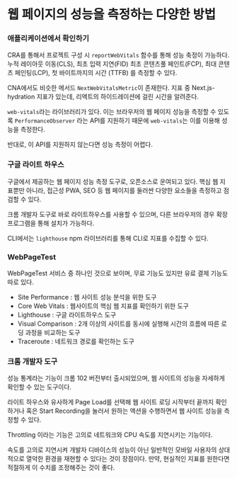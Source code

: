 # 웹 페이지의 성능을 측정하는 다양한 방법

### 애플리케이션에서 확인하기

CRA를 통해서 프로젝트 구성 시 `reportWebVitals` 함수를 통해 성능 축정이 가능하다.
누적 레이아웃 이동(CLS), 최초 입력 지연(FID) 최초 콘텐츠풀 페인트(FCP), 최대 콘텐츠 페인팅(LCP), 첫 바이트까지의 시간 (TTFB) 를 측정할 수 있다.

CNA에서도 비슷한 메서드 `NextWebVitalsMetric`이 존재한다.
지표 중 Next.js-hydration 지표가 있는데, 리액트의 하이드레이션에 걸린 시간을 알려준다.

`web-vitals`라는 라이브러리가 있다.
이는 브라우저의 웹 페이지 성능을 측정할 수 있도록 `PerformanceObserver` 라는 API를 지원하기 때문에 `web-vitals`는 이를 이용해 성능을 측정한다.

반대로, 이 API를 지원하지 않는다면 성능 측정이 어렵다.

### 구글 라이트 하우스

구글에서 제공하는 웹 페이지 성능 측정 도구로, 오픈소스로 운여되고 있다.
핵심 웹 지표뿐만 아니라, 접근성 PWA, SEO 등 웹 페이지를 둘러싼 다양한 요소들을 측정하고 점검할 수 있다.

크롬 개발자 도구로 바로 라이트하우스를 사용할 수 있으며, 다른 브라우저의 경우 확장 프로그램을 통해 설치가 가능하다.

CLI에서는 `lighthouse` npm 라이브러리를 통해 CLI로 지표를 수집할 수 있다.

### WebPageTest

WebPageTest 서비스 중 하나인 것으로 보이며, 무료 기능도 있지만 유료 결제 기능도 따로 있다.

- Site Performance : 웹 사이트 성능 분석을 위한 도구
- Core Web Vitals : 웹사이트의 핵심 웹 지표를 확인하기 위한 도구
- Lighthouse : 구글 라이트하우스 도구
- Visual Comparison : 2개 이상의 사이트를 동시에 실행해 시간의 흐름에 따른 로딩 과정을 비교하는 도구
- Traceroute : 네트워크 경로를 확인하는 도구

### 크롬 개발자 도구

성능 통계라는 기능이 크롬 102 버전부터 출시되었으며, 웹 사이트의 성능을 자세하게 확인할 수 있는 도구이다.

라이트 하우스와 유사하게 Page Load를 선택해 웹 사이트 로딩 시작부터 끝까지 확인하거나 혹은 Start Recording을 눌러서 원하는 액션을 수행하면서 웹 사이트 성능을 측정할 수 있다.

Throttling 이라는 기능은 고의로 네트워크와 CPU 속도를 지연시키는 기능이다.

속도를 고의로 지연시켜 개발자 디바이스의 성능이 아닌 일반적인 모바일 사용자의 상대적으로 열악한 환경을 재현할 수 있다는 것이 장점이다.
만약, 현실적인 지표를 원한다면 적절하게 이 수치를 조정해주는 것이 좋다.
